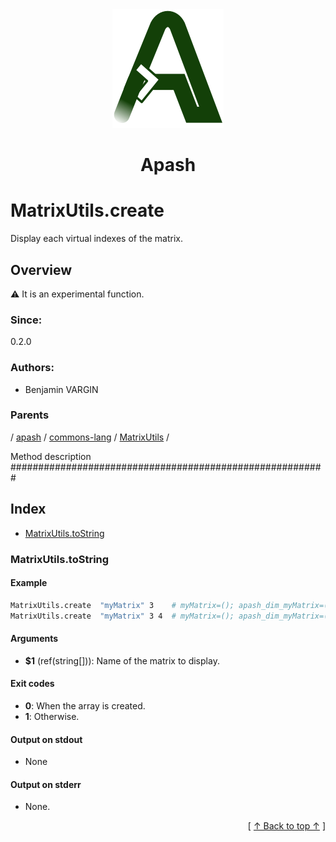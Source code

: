 
<div align='center' id='apash-top'>
  <a href='https://github.com/hastec-fr/apash'>
    <img alt='apash-logo' src='../../../../../../assets/apash-logo.svg'/>
  </a>

  # Apash
</div>

# MatrixUtils.create

Display each virtual indexes of the matrix.

## Overview

⚠️ It is an experimental function.

### Since:
0.2.0

### Authors:
* Benjamin VARGIN

### Parents
<!-- apash.parentBegin -->
[](../../../../.md) / [apash](../../../apash.md) / [commons-lang](../../commons-lang.md) / [MatrixUtils](../MatrixUtils.md) / 
<!-- apash.parentEnd -->

Method description #########################################################

## Index

* [MatrixUtils.toString](#matrixutilstostring)

### MatrixUtils.toString

#### Example
```bash
MatrixUtils.create  "myMatrix" 3    # myMatrix=(); apash_dim_myMatrix=(3)
MatrixUtils.create  "myMatrix" 3 4  # myMatrix=(); apash_dim_myMatrix=(3 4)
```

#### Arguments

* **$1** (ref(string[])): Name of the matrix to display.

#### Exit codes

* **0**: When the array is created.
* **1**: Otherwise.

#### Output on stdout

* None

#### Output on stderr

* None.


  <div align='right'>[ <a href='#apash-top'>↑ Back to top ↑</a> ]</div>

